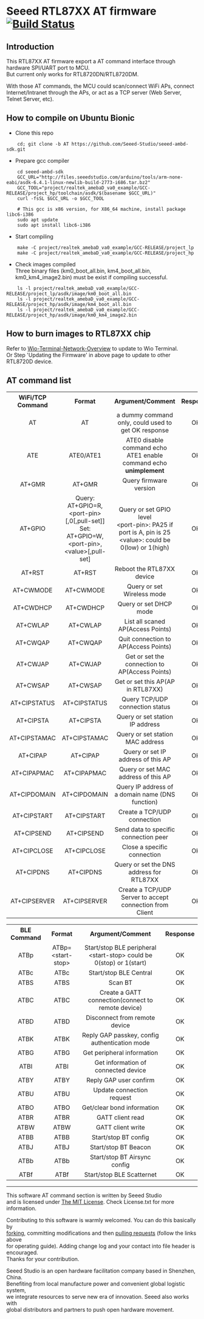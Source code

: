 # Seeed RTL87XX AT firmware [![Build Status](https://travis-ci.com/Seeed-Studio/ambd-sdk.svg?branch=AT)](https://travis-ci.com/github/Seeed-Studio/seeed-ambd-sdk)

## Introduction

This RTL87XX AT firmware export a AT command interface through hardware SPI/UART port to MCU.  
But current only works for RTL8720DN/RTL8720DM.

With those AT commands, the MCU could scan/connect WiFi APs, connect Internet/Intranet through the APs,
or act as a TCP server (Web Server, Telnet Server, etc).


## How to compile on Ubuntu Bionic
- Clone this repo

```shell
    cd; git clone -b AT https://github.com/Seeed-Studio/seeed-ambd-sdk.git
```
- Prepare gcc compiler

```shell
    cd seeed-ambd-sdk
    GCC_URL="http://files.seeedstudio.com/arduino/tools/arm-none-eabi/asdk-6.4.1-linux-newlib-build-2773-i686.tar.bz2"
    GCC_TOOL="project/realtek_amebaD_va0_example/GCC-RELEASE/project_hp/toolchain/asdk/$(basename $GCC_URL)"
    curl -fsSL $GCC_URL -o $GCC_TOOL

    # This gcc is x86 version, for X86_64 machine, install package libc6-i386
    sudo apt update
    sudo apt install libc6-i386
```

- Start compiling

```shell
    make -C project/realtek_amebaD_va0_example/GCC-RELEASE/project_lp
    make -C project/realtek_amebaD_va0_example/GCC-RELEASE/project_hp
```

- Check images compiled  
Three binary files (km0_boot_all.bin, km4_boot_all.bin, km0_km4_image2.bin) must be exist if compiling successful.

```shell
    ls -l project/realtek_amebaD_va0_example/GCC-RELEASE/project_lp/asdk/image/km0_boot_all.bin
    ls -l project/realtek_amebaD_va0_example/GCC-RELEASE/project_hp/asdk/image/km4_boot_all.bin
    ls -l project/realtek_amebaD_va0_example/GCC-RELEASE/project_hp/asdk/image/km0_km4_image2.bin
```

## How to burn images to RTL87XX chip

Refer to [Wio-Terminal-Network-Overview](https://wiki.seeedstudio.com/Wio-Terminal-Network-Overview)
to update to Wio Terminal.  
Or Step 'Updating the Firmware' in above page to update to other RTL8720D device.

## AT command list

<div>
  <table border="0">
    <tr align="center">
      <th>WiFi/TCP Command</th>
      <th>Format</th>
      <th>Argument/Comment</th>
      <th>Response</th>
    </tr>
    <tr align="center">
      <td>AT</td>
      <td>AT</td>
      <td>a dummy command only, could used to get OK response<br>
      </td>
      <td>OK</td>
    </tr>
    <tr align="center">
      <td>ATE</td>
      <td>ATE0/ATE1</td>
      <td>ATE0 disable command echo<br>
          ATE1 enable command echo<br>
          <B>unimplement</B>
      </td>
      <td>OK</td>
    </tr>
    <tr align="center">
      <td>AT+GMR</td>
      <td>AT+GMR</td>
      <td>Query firmware version</td>
      <td>OK</td>
    </tr>
    <tr align="center">
      <td>AT+GPIO</td>
      <td>Query: AT+GPIO=R,&lt;port-pin&gt;[,0[,pull-set]]<br>
          Set:   AT+GPIO=W,&lt;port-pin&gt;,&lt;value&gt;[,pull-set]
      </td>
      <td>Query or set GPIO level<br>
      &lt;port-pin&gt: PA25 if port is A,  pin is 25<br>
      &lt;value&gt;: could be 0(low) or 1(high)
      </td>
      <td>OK</td>
    </tr>
    <tr align="center">
      <td>AT+RST</td>
      <td>AT+RST</td>
      <td>Reboot the RTL87XX device</td>
      <td>OK</td>
    </tr>
    <tr align="center">
      <td>AT+CWMODE</td>
      <td>AT+CWMODE</td>
      <td>Query or set Wireless mode</td>
      <td>OK</td>
    </tr>
    <tr align="center">
      <td>AT+CWDHCP</td>
      <td>AT+CWDHCP</td>
      <td>Query or set DHCP mode</td>
      <td>OK</td>
    </tr>
    <tr align="center">
      <td>AT+CWLAP</td>
      <td>AT+CWLAP</td>
      <td>List all scaned AP(Access Points)</td>
      <td>OK</td>
    </tr>
    <tr align="center">
      <td>AT+CWQAP</td>
      <td>AT+CWQAP</td>
      <td>Quit connection to AP(Access Points)</td>
      <td>OK</td>
    </tr>
    <tr align="center">
      <td>AT+CWJAP</td>
      <td>AT+CWJAP</td>
      <td>Get or set the connection to AP(Access Points)</td>
      <td>OK</td>
    </tr>
    <tr align="center">
      <td>AT+CWSAP</td>
      <td>AT+CWSAP</td>
      <td>Get or set this AP(AP in RTL87XX)</td>
      <td>OK</td>
    </tr>
    <tr align="center">
      <td>AT+CIPSTATUS</td>
      <td>AT+CIPSTATUS</td>
      <td>Query TCP/UDP connection status</td>
      <td>OK</td>
    </tr>
    <tr align="center">
      <td>AT+CIPSTA</td>
      <td>AT+CIPSTA</td>
      <td>Query or set station IP address</td>
      <td>OK</td>
    </tr>
    <tr align="center">
      <td>AT+CIPSTAMAC</td>
      <td>AT+CIPSTAMAC</td>
      <td>Query or set station MAC address</td>
      <td>OK</td>
    </tr>
    <tr align="center">
      <td>AT+CIPAP</td>
      <td>AT+CIPAP</td>
      <td>Query or set IP address of this AP</td>
      <td>OK</td>
    </tr>
    <tr align="center">
      <td>AT+CIPAPMAC</td>
      <td>AT+CIPAPMAC</td>
      <td>Query or set MAC address of this AP</td>
      <td>OK</td>
    </tr>
    <tr align="center">
      <td>AT+CIPDOMAIN</td>
      <td>AT+CIPDOMAIN</td>
      <td>Query IP address of a domain name (DNS function)</td>
      <td>OK</td>
    </tr>
    <tr align="center">
      <td>AT+CIPSTART</td>
      <td>AT+CIPSTART</td>
      <td>Create a TCP/UDP connection</td>
      <td>OK</td>
    </tr>
    <tr align="center">
      <td>AT+CIPSEND</td>
      <td>AT+CIPSEND</td>
      <td>Send data to specific connection peer</td>
      <td>OK</td>
    </tr>
    <tr align="center">
      <td>AT+CIPCLOSE</td>
      <td>AT+CIPCLOSE</td>
      <td>Close a specific connection</td>
      <td>OK</td>
    </tr>
    <tr align="center">
      <td>AT+CIPDNS</td>
      <td>AT+CIPDNS</td>
      <td>Query or set the DNS address for RTL87XX</td>
      <td>OK</td>
    </tr>
    <tr align="center">
      <td>AT+CIPSERVER</td>
      <td>AT+CIPSERVER</td>
      <td>Create a TCP/UDP Server to accept connection from Client</td>
      <td>OK</td>
    </tr>
  </table>

  <table border="0">
    <tr align="center">
      <th>BLE Command</th>
      <th>Format</th>
      <th>Argument/Comment</th>
      <th>Response</th>
    </tr>
    <tr align="center">
      <td>ATBp</td>
      <td>ATBp=&lt;start-stop&gt;</td>
      <td>Start/stop BLE peripheral<br>
      &lt;start-stop&gt; could be 0(stop) or 1(start)
      <br>
      </td>
      <td>OK</td>
    </tr>
    <tr align="center">
      <td>ATBc</td>
      <td>ATBc</td>
      <td>Start/stop BLE Central</td>
      <td>OK</td>
    </tr>
    <tr align="center">
      <td>ATBS</td>
      <td>ATBS</td>
      <td>Scan BT</td>
      <td>OK</td>
    </tr>
    <tr align="center">
      <td>ATBC</td>
      <td>ATBC</td>
      <td>Create a GATT connection(connect to remote device)</td>
      <td>OK</td>
    </tr>
    <tr align="center">
      <td>ATBD</td>
      <td>ATBD</td>
      <td>Disconnect from remote device</td>
      <td>OK</td>
    </tr>
    <tr align="center">
      <td>ATBK</td>
      <td>ATBK</td>
      <td>Reply GAP passkey, config authentication mode</td>
      <td>OK</td>
    </tr>
    <tr align="center">
      <td>ATBG</td>
      <td>ATBG</td>
      <td>Get peripheral information</td>
      <td>OK</td>
    </tr>
    <tr align="center">
      <td>ATBI</td>
      <td>ATBI</td>
      <td>Get information of connected device</td>
      <td>OK</td>
    </tr>
    <tr align="center">
      <td>ATBY</td>
      <td>ATBY</td>
      <td>Reply GAP user confirm</td>
      <td>OK</td>
    </tr>
    <tr align="center">
      <td>ATBU</td>
      <td>ATBU</td>
      <td>Update connection request</td>
      <td>OK</td>
    </tr>
    <tr align="center">
      <td>ATBO</td>
      <td>ATBO</td>
      <td>Get/clear bond information</td>
      <td>OK</td>
    </tr>
    <tr align="center">
      <td>ATBR</td>
      <td>ATBR</td>
      <td>GATT client read</td>
      <td>OK</td>
    </tr>
    <tr align="center">
      <td>ATBW</td>
      <td>ATBW</td>
      <td>GATT client write</td>
      <td>OK</td>
    </tr>
    <tr align="center">
      <td>ATBB</td>
      <td>ATBB</td>
      <td>Start/stop BT config</td>
      <td>OK</td>
    </tr>
    <tr align="center">
      <td>ATBJ</td>
      <td>ATBJ</td>
      <td>Start/stop BT Beacon</td>
      <td>OK</td>
    </tr>
    <tr align="center">
      <td>ATBb</td>
      <td>ATBb</td>
      <td>Start/stop BT Airsync config</td>
      <td>OK</td>
    </tr>
    <tr align="center">
      <td>ATBf</td>
      <td>ATBf</td>
      <td>Start/stop BLE Scatternet</td>
      <td>OK</td>
    </tr>
  </table>
</div>

----

This software AT command section is written by Seeed Studio<br>
and is licensed under [The MIT License](http://opensource.org/licenses/mit-license.php). Check License.txt for more information.<br>

Contributing to this software is warmly welcomed. You can do this basically by<br>
[forking](https://help.github.com/articles/fork-a-repo), committing modifications and then [pulling requests](https://help.github.com/articles/using-pull-requests) (follow the links above<br>
for operating guide). Adding change log and your contact into file header is encouraged.<br>
Thanks for your contribution.

Seeed Studio is an open hardware facilitation company based in Shenzhen, China. <br>
Benefiting from local manufacture power and convenient global logistic system, <br>
we integrate resources to serve new era of innovation. Seeed also works with <br>
global distributors and partners to push open hardware movement.<br>
